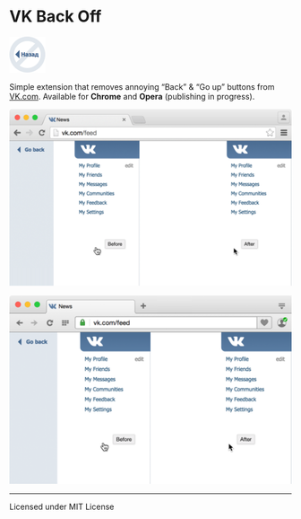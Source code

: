 # VK Back Off

<img src="images/icon-128.png" width="64" height="64" alt="VK Back Off logo">

Simple extension that removes annoying “Back” & “Go up” buttons from [VK.com](https://vk.com/). Available for **Chrome** and **Opera** (publishing in progress).

![VK Back Off in Chrome](pictures/chrome.png)

![VK Back Off in Opera](pictures/opera.png)

---
Licensed under MIT License
